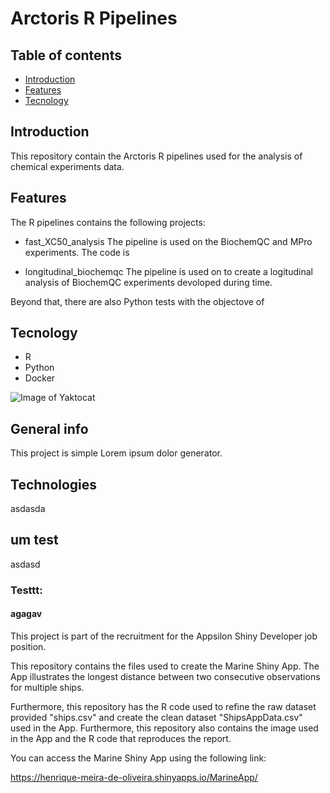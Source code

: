 # Arctoris R Pipelines

## Table of contents
* [Introduction](#introduction)
* [Features](#features)
* [Tecnology](#tecnology)

## Introduction

This repository contain the Arctoris R pipelines used for the analysis of chemical experiments data. 

## Features

The R pipelines contains the following projects:

* fast_XC50_analysis
The pipeline is used on the BiochemQC and MPro experiments. The code is  

* longitudinal_biochemqc 
The pipeline is used on to create a logitudinal analysis of BiochemQC experiments devoloped during time. 

Beyond that, there are also Python tests with the objectove of 

## Tecnology

* R
* Python
* Docker

![Image of Yaktocat](https://www.google.com/url?sa=i&url=https%3A%2F%2Fwww.arctoris.com%2F&psig=AOvVaw0o6hoGAi2ppCveGz0yQVls&ust=1634327768742000&source=images&cd=vfe&ved=0CAsQjRxqFwoTCOiVgcTXyvMCFQAAAAAdAAAAABAD)

## General info
This project is simple Lorem ipsum dolor generator.

## Technologies

asdasda

## um test

asdasd

### Testtt:

#### agagav

This project is part of the recruitment for the Appsilon Shiny Developer job position.

This repository contains the files used to create the Marine Shiny App. The App illustrates the longest distance between two consecutive observations for multiple ships.

Furthermore, this repository has the R code used to refine the raw dataset provided "ships.csv" and create the clean dataset "ShipsAppData.csv" used in the App. Furthermore, this repository also contains the image used in the App and the R code that reproduces the report.

You can access the Marine Shiny App using the following link: 

https://henrique-meira-de-oliveira.shinyapps.io/MarineApp/
